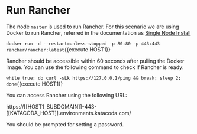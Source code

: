 # Run Rancher

The node `master` is used to run Rancher. For this scenario we are using Docker to run Rancher, referred in the documentation as [Single Node Install](https://rancher.com/docs/rancher/v2.x/en/installation/single-node/)

`docker run -d --restart=unless-stopped -p 80:80 -p 443:443 rancher/rancher:latest`{{execute HOST1}}

Rancher should be accessible within 60 seconds after pulling the Docker image. You can use the following command to check if Rancher is ready:

`while true; do curl -sLk https://127.0.0.1/ping && break; sleep 2; done`{{execute HOST1}}

You can access Rancher using the following URL:

https://[[HOST1_SUBDOMAIN]]-443-[[KATACODA_HOST]].environments.katacoda.com/

You should be prompted for setting a password.
